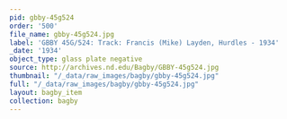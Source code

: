 ```yaml
---
pid: gbby-45g524
order: '500'
file_name: gbby-45g524.jpg
label: 'GBBY 45G/524: Track: Francis (Mike) Layden, Hurdles - 1934'
_date: '1934'
object_type: glass plate negative
source: http://archives.nd.edu/Bagby/GBBY-45g524.jpg
thumbnail: "/_data/raw_images/bagby/gbby-45g524.jpg"
full: "/_data/raw_images/bagby/gbby-45g524.jpg"
layout: bagby_item
collection: bagby
---
```

